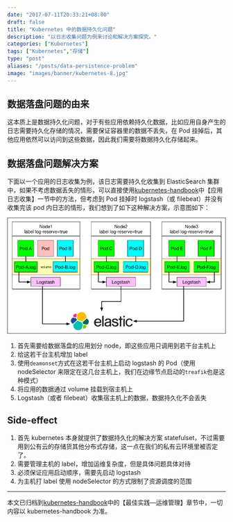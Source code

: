 ```yaml
---
date: "2017-07-11T20:33:21+08:00"
draft: false
title: "Kubernetes 中的数据持久化问题"
description: "以日志收集问题为例来讨论和解决方案探究。"
categories: ["Kubernetes"]
tags: ["Kubernetes","存储"]
type: "post"
aliases: "/posts/data-persistence-problem"
image: "images/banner/kubernetes-8.jpg"
---
```


## 数据落盘问题的由来

这本质上是数据持久化问题，对于有些应用依赖持久化数据，比如应用自身产生的日志需要持久化存储的情况，需要保证容器里的数据不丢失，在 Pod 挂掉后，其他应用依然可以访问到这些数据，因此我们需要将数据持久化存储起来。

## 数据落盘问题解决方案

下面以一个应用的日志收集为例，该日志需要持久化收集到 ElasticSearch 集群中，如果不考虑数据丢失的情形，可以直接使用[kubernetes-handbook](https://github.com/rootsongjc/kubernetes-handbook)中【应用日志收集】一节中的方法，但考虑到 Pod 挂掉时 logstash（或 filebeat）并没有收集完该 pod 内日志的情形，我们想到了如下这种解决方案，示意图如下：

![日志持久化收集解决方案示意图](log-persistence-logstash.png)

1. 首先需要给数据落盘的应用划分 node，即这些应用只调用到若干台主机上
2. 给这若干台主机增加 label
3. 使用`deamonset`方式在这若干台主机上启动 logstash 的 Pod（使用 nodeSelector 来限定在这几台主机上，我们在边缘节点启动的`treafik`也是这种模式）
4. 将应用的数据通过 volume 挂载到宿主机上
5. Logstash（或者 filebeat）收集宿主机上的数据，数据持久化不会丢失

## Side-effect

1. 首先 kubernetes 本身就提供了数据持久化的解决方案 statefulset，不过需要用到公有云的存储货其他分布式存储，这一点在我们的私有云环境里被否定了。
2. 需要管理主机的 label，增加运维复杂度，但是具体问题具体对待
3. 必须保证应用启动顺序，需要先启动 logstash
4. 为主机打 label 使用 nodeSelector 的方式限制了资源调度的范围

---

本文已归档到[kubernetes-handbook](https://github.com/rootsongjc/kubernetes-handbook/)中的【最佳实践—运维管理】章节中，一切内容以 kubernetes-handbook 为准。
